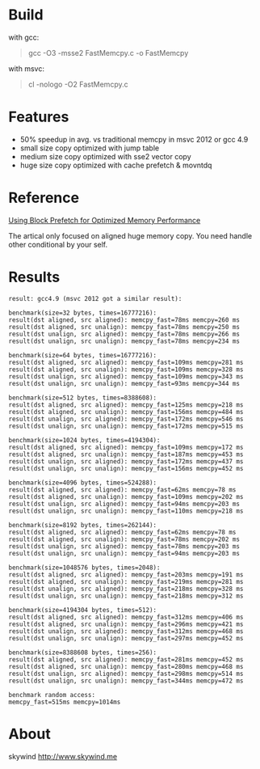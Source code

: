Build
=====

with gcc:
> gcc -O3 -msse2 FastMemcpy.c -o FastMemcpy

with msvc:
> cl -nologo -O2 FastMemcpy.c

Features
========

* 50% speedup in avg. vs traditional memcpy in msvc 2012 or gcc 4.9
* small size copy optimized with jump table
* medium size copy optimized with sse2 vector copy 
* huge size copy optimized with cache prefetch & movntdq

Reference
=========

[Using Block Prefetch for Optimized Memory Performance](http://files.rsdn.ru/23380/AMD_block_prefetch_paper.pdf)

The artical only focused on aligned huge memory copy. You need handle other conditional by your self.


Results
=======

```
result: gcc4.9 (msvc 2012 got a similar result):
 
benchmark(size=32 bytes, times=16777216):
result(dst aligned, src aligned): memcpy_fast=78ms memcpy=260 ms
result(dst aligned, src unalign): memcpy_fast=78ms memcpy=250 ms
result(dst unalign, src aligned): memcpy_fast=78ms memcpy=266 ms
result(dst unalign, src unalign): memcpy_fast=78ms memcpy=234 ms

benchmark(size=64 bytes, times=16777216):
result(dst aligned, src aligned): memcpy_fast=109ms memcpy=281 ms
result(dst aligned, src unalign): memcpy_fast=109ms memcpy=328 ms
result(dst unalign, src aligned): memcpy_fast=109ms memcpy=343 ms
result(dst unalign, src unalign): memcpy_fast=93ms memcpy=344 ms

benchmark(size=512 bytes, times=8388608):
result(dst aligned, src aligned): memcpy_fast=125ms memcpy=218 ms
result(dst aligned, src unalign): memcpy_fast=156ms memcpy=484 ms
result(dst unalign, src aligned): memcpy_fast=172ms memcpy=546 ms
result(dst unalign, src unalign): memcpy_fast=172ms memcpy=515 ms

benchmark(size=1024 bytes, times=4194304):
result(dst aligned, src aligned): memcpy_fast=109ms memcpy=172 ms
result(dst aligned, src unalign): memcpy_fast=187ms memcpy=453 ms
result(dst unalign, src aligned): memcpy_fast=172ms memcpy=437 ms
result(dst unalign, src unalign): memcpy_fast=156ms memcpy=452 ms

benchmark(size=4096 bytes, times=524288):
result(dst aligned, src aligned): memcpy_fast=62ms memcpy=78 ms
result(dst aligned, src unalign): memcpy_fast=109ms memcpy=202 ms
result(dst unalign, src aligned): memcpy_fast=94ms memcpy=203 ms
result(dst unalign, src unalign): memcpy_fast=110ms memcpy=218 ms

benchmark(size=8192 bytes, times=262144):
result(dst aligned, src aligned): memcpy_fast=62ms memcpy=78 ms
result(dst aligned, src unalign): memcpy_fast=78ms memcpy=202 ms
result(dst unalign, src aligned): memcpy_fast=78ms memcpy=203 ms
result(dst unalign, src unalign): memcpy_fast=94ms memcpy=203 ms

benchmark(size=1048576 bytes, times=2048):
result(dst aligned, src aligned): memcpy_fast=203ms memcpy=191 ms
result(dst aligned, src unalign): memcpy_fast=219ms memcpy=281 ms
result(dst unalign, src aligned): memcpy_fast=218ms memcpy=328 ms
result(dst unalign, src unalign): memcpy_fast=218ms memcpy=312 ms

benchmark(size=4194304 bytes, times=512):
result(dst aligned, src aligned): memcpy_fast=312ms memcpy=406 ms
result(dst aligned, src unalign): memcpy_fast=296ms memcpy=421 ms
result(dst unalign, src aligned): memcpy_fast=312ms memcpy=468 ms
result(dst unalign, src unalign): memcpy_fast=297ms memcpy=452 ms

benchmark(size=8388608 bytes, times=256):
result(dst aligned, src aligned): memcpy_fast=281ms memcpy=452 ms
result(dst aligned, src unalign): memcpy_fast=280ms memcpy=468 ms
result(dst unalign, src aligned): memcpy_fast=298ms memcpy=514 ms
result(dst unalign, src unalign): memcpy_fast=344ms memcpy=472 ms

benchmark random access:
memcpy_fast=515ms memcpy=1014ms

```


About
=====
skywind
http://www.skywind.me
